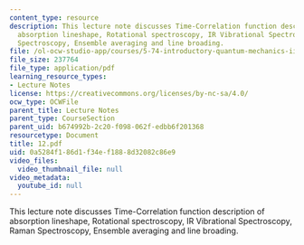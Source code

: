 ```yaml
---
content_type: resource
description: This lecture note discusses Time-Correlation function description of
  absorption lineshape, Rotational spectroscopy, IR Vibrational Spectroscopy, Raman
  Spectroscopy, Ensemble averaging and line broading.
file: /ol-ocw-studio-app/courses/5-74-introductory-quantum-mechanics-ii-spring-2004/0a5284f186d1f34ef1888d32082c86e9_12.pdf
file_size: 237764
file_type: application/pdf
learning_resource_types:
- Lecture Notes
license: https://creativecommons.org/licenses/by-nc-sa/4.0/
ocw_type: OCWFile
parent_title: Lecture Notes
parent_type: CourseSection
parent_uid: b674992b-2c20-f098-062f-edbb6f201368
resourcetype: Document
title: 12.pdf
uid: 0a5284f1-86d1-f34e-f188-8d32082c86e9
video_files:
  video_thumbnail_file: null
video_metadata:
  youtube_id: null
---
```

This lecture note discusses Time-Correlation function description of absorption lineshape, Rotational spectroscopy, IR Vibrational Spectroscopy, Raman Spectroscopy, Ensemble averaging and line broading.